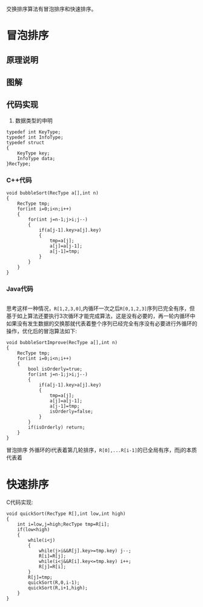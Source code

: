 交换排序算法有冒泡排序和快速排序。

# 冒泡排序

## 原理说明

## 图解

## 代码实现
1. 数据类型的申明
```
typedef int KeyType;
typedef int InfoType;
typedef struct
{
    KeyType key;
    InfoType data;
}RecType;
```
### C++代码
```
void bubbleSort(RecType a[],int n)
{
    RecType tmp;
    for(int i=0;i<n;i++)
    {
        for(int j=n-1;j>i;j--)
        {
            if(a[j-1].key>a[j].key)
            {
                tmp=a[j];
                a[j]=a[j-1];
                a[j-1]=tmp;
            }
        }
    }
}
```

### Java代码
```

```

思考这样一种情况，`R[1,2,3,0]`,内循环一次之后`R[0,1,2,3]`序列已完全有序，但基于如上算法还要执行3次循环才能完成算法，这是没有必要的，再一轮内循环中如果没有发生数据的交换那就代表着整个序列已经完全有序没有必要进行外循环的操作，优化后的冒泡算法如下:
```
void bubbleSortImprove(RecType a[],int n)
{
    RecType tmp;
    for(int i=0;i<n;i++)
    {
        bool isOrderly=true;
        for(int j=n-1;j>i;j--)
        {
            if(a[j-1].key>a[j].key)
            {
                tmp=a[j];
                a[j]=a[j-1];
                a[j-1]=tmp;
                isOrderly=false;
            }
        }
        if(isOrderly) return;
    }
}
```

冒泡排序 外循环的i代表着第几轮排序，`R[0],...R[i-1]`的已全局有序，而j的本质代表着

# 快速排序

C代码实现:
```
void quickSort(RecType R[],int low,int high)
{
    int i=low,j=high;RecType tmp=R[i];
    if(low<high)
    {
        while(i<j)
        {
            while(j>i&&R[j].key>=tmp.key) j--;
            R[i]=R[j];
            while(i<j&&R[i].key<=tmp.key) i++;
            R[j]=R[i];
        }
        R[j]=tmp;
        quickSort(R,0,i-1);
        quickSort(R,i+1,high);
    }
}
```